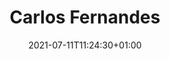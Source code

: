 ---
title: "Carlos Fernandes"
date: 2021-07-11T11:24:30+01:00
weight: 
summary: "Cook assistant"
role: "crew"
profile_image: "/people_photos/carlos_fernandes.jpeg"
website: ""
---